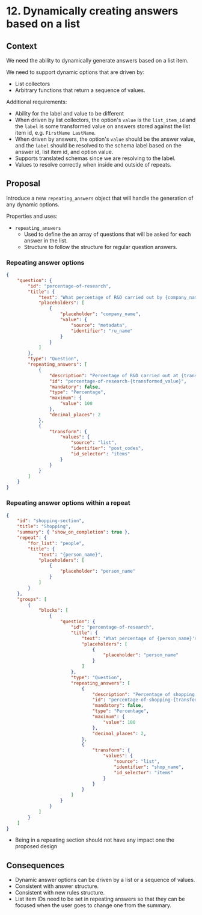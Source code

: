 # 12. Dynamically creating answers based on a list

## Context

We need the ability to dynamically generate answers based on a list item.

We need to support dynamic options that are driven by:

- List collectors
- Arbitrary functions that return a sequence of values.

Additional requirements:

- Ability for the label and value to be different
- When driven by list collectors, the option's `value` is the `list_item_id` and the `label` is some transformed value on answers stored against the list item id, e.g. `FirstName LastName`.
- When driven by answers, the option's `value` should be the answer value, and the `label` should be resolved to the schema label based on the answer id, list item id, and option value.
- Supports translated schemas since we are resolving to the label.
- Values to resolve correctly when inside and outside of repeats.

## Proposal

Introduce a new `repeating_answers` object that will handle the generation of any dynamic options.

Properties and uses:

- `repeating_answers`
    - Used to define the an array of questions that will be asked for each answer in the list.
    - Structure to follow the structure for regular question answers.

### Repeating answer options

```json
{
    "question": {
        "id": "percentage-of-research",
        "title": {
            "text": "What percentage of R&D carried out by {company_name} was at each postcode",
            "placeholders": [
                {
                    "placeholder": "company_name",
                    "value": {
                        "source": "metadata",
                        "identifier": "ru_name"
                    }
                }
            ]
        },
        "type": "Question",
        "repeating_answers": [
            {
                "description": "Percentage of R&D carried out at {transformed_value}",
                "id": "percentage-of-research-{transformed_value}",
                "mandatory": false,
                "type": "Percentage",
                "maximum": {
                    "value": 100
                },
                "decimal_places": 2
            },
            {
                "transform": {
                    "values": {
                        "source": "list",
                        "identifier": "post_codes",
                        "id_selector": "items"
                    }
                }
            }
        ]
    }
}
```

### Repeating answer options within a repeat

```json
{
    "id": "shopping-section",
    "title": "Shopping",
    "summary": { "show_on_completion": true },
    "repeat": {
        "for_list": "people",
        "title": {
            "text": "{person_name}",
            "placeholders": [
                {
                    "placeholder": "person_name"
                }
            ]
        }
    },
    "groups": [
        {
            "blocks": [
                {
                    "question": {
                        "id": "percentage-of-research",
                        "title": {
                            "text": "What percentage of {person_name}'s shopping is done in each shop?",
                            "placeholders": [
                                {
                                    "placeholder": "person_name"
                                }
                            ]
                        },
                        "type": "Question",
                        "repeating_answers": [
                            {
                                "description": "Percentage of shopping at {transformed_value}",
                                "id": "percentage-of-shopping-{transformed_value}",
                                "mandatory": false,
                                "type": "Percentage",
                                "maximum": {
                                    "value": 100
                                },
                                "decimal_places": 2,
                            },
                            {
                                "transform": {
                                    "values": {
                                        "source": "list",
                                        "identifier": "shop_name",
                                        "id_selector": "items"
                                    }
                                }
                            }
                        ]
                    }
                }
            ]
        }
    ]
}
```
- Being in a repeating section should not have any impact one the proposed design

## Consequences

- Dynamic answer options can be driven by a list or a sequence of values.
- Consistent with answer structure.
- Consistent with new rules structure.
- List item IDs need to be set in repeating answers so that they can be focused when the user goes to change one from the summary.
